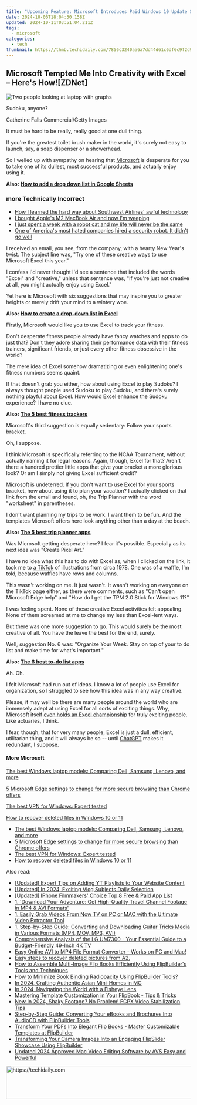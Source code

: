 ```yaml
---
title: "Upcoming Feature: Microsoft Introduces Paid Windows 10 Update Subscription - Pricing Breakdown"
date: 2024-10-06T18:04:50.158Z
updated: 2024-10-11T03:51:04.211Z
tags:
  - microsoft
categories:
  - tech
thumbnail: https://thmb.techidaily.com/7856c3240aa6a7dd44d61c6df6c9f2d9b2627d7725655cf83d25b65d4fdc8fb4.png
---
```


## Microsoft Tempted Me Into Creativity with Excel – Here's How![ZDNet]

![Two people looking at laptop with graphs](https://www.zdnet.com/a/img/resize/eafd1a387bb7e6b0265f3284c302e0f46ce07339/2023/02/03/af3b58e0-11c8-4c69-a84b-e91c7dc510eb/gettyimages-1441723112.jpg?auto=webp&width=1280)

Sudoku, anyone?

Catherine Falls Commercial/Getty Images

It must be hard to be really, really good at one dull thing.

If you're the greatest toilet brush maker in the world, it's surely not easy to launch, say, a soap dispenser or a showerhead.

So I welled up with sympathy on hearing that [Microsoft](https://www.zdnet.com/home-and-office/work-life/microsoft-teams-premium-is-getting-a-gpt-boost-via-openai/) is desperate for you to take one of its dullest, most successful products, and actually enjoy using it.

**Also:** [**How to add a drop down list in Google Sheets**](https://www.zdnet.com/home-and-office/work-life/how-to-add-a-drop-down-list-in-google-sheets/)

### more Technically Incorrect

* [How I learned the hard way about Southwest Airlines' awful technology](https://www.zdnet.com/article/how-i-learned-the-hard-way-about-southwest-airlines-awful-technology/)
* [I bought Apple's M2 MacBook Air and now I'm weeping](https://www.zdnet.com/article/i-bought-apples-m2-macbook-air-and-now-im-weeping/)
* [I just spent a week with a robot cat and my life will never be the same](https://www.zdnet.com/article/i-just-spent-a-week-with-a-robot-cat-and-my-life-will-never-be-the-same/)
* [One of America's most hated companies hired a security robot. It didn't go well](https://www.zdnet.com/article/one-of-americas-most-hated-companies-hired-a-security-robot-it-didnt-go-well/)

I received an email, you see, from the company, with a hearty New Year's twist. The subject line was, "Try one of these creative ways to use Microsoft Excel this year." 

I confess I'd never thought I'd see a sentence that included the words "Excel" and "creative," unless that sentence was, "If you're just not creative at all, you might actually enjoy using Excel." 

Yet here is Microsoft with six suggestions that may inspire you to greater heights or merely drift your mind to a wintery woe.

**Also:** [**How to create a drop-down list in Excel**](https://www.zdnet.com/home-and-office/work-life/how-to-create-a-drop-down-list-in-excel/)

Firstly, Microsoft would like you to use Excel to track your fitness. 

Don't desperate fitness people already have fancy watches and apps to do just that? Don't they adore sharing their performance data with their fitness trainers, significant friends, or just every other fitness obsessive in the world? 

The mere idea of Excel somehow dramatizing or even enlightening one's fitness numbers seems quaint.

If that doesn't grab you either, how about using Excel to play Sudoku? I always thought people used Sudoku to play Sudoku, and there's surely nothing playful about Excel. How would Excel enhance the Sudoku experience? I have no clue.

**Also:** [**The 5 best fitness trackers**](https://www.zdnet.com/article/best-fitness-tracker/) 

Microsoft's third suggestion is equally sedentary: Follow your sports bracket.

Oh, I suppose. 

I think Microsoft is specifically referring to the NCAA Tournament, without actually naming it for legal reasons. Again, though, Excel for that? Aren't there a hundred prettier little apps that give your bracket a more glorious look? Or am I simply not giving Excel sufficient credit?

Microsoft is undeterred. If you don't want to use Excel for your sports bracket, how about using it to plan your vacation? I actually clicked on that link from the email and found, oh, the Trip Planner with the word "worksheet" in parentheses. 

I don't want planning my trips to be work. I want them to be fun. And the templates Microsoft offers here look anything other than a day at the beach.

**Also:** [**The 5 best trip planner apps**](https://www.zdnet.com/article/best-trip-planner-app/)

Was Microsoft getting desperate here? I fear it's possible. Especially as its next idea was "Create Pixel Art." 

I have no idea what this has to do with Excel as, when I clicked on the link, it took me to [a TikTok](https://www.tiktok.com/@microsoft365/video/7017812421733633285?ocid=cmm50bixyyq) of illustrations from circa 1978\. One was of a waffle, I'm told, because waffles have rows and columns. 

This wasn't working on me. It just wasn't. It wasn't working on everyone on the TikTok page either, as there were comments, such as "Can't open Microsoft Edge help" and "How do I get the TPM 2.0 Stick for Windows 11?"

I was feeling spent. None of these creative Excel activities felt appealing. None of them screamed at me to change my less than Excel-lent ways.

But there was one more suggestion to go. This would surely be the most creative of all. You have the leave the best for the end, surely.

Well, suggestion No. 6 was: "Organize Your Week. Stay on top of your to do list and make time for what's important."

**Also:** [**The 6 best to-do list apps**](https://www.zdnet.com/home-and-office/work-life/best-to-do-list-app/)

Ah. Oh.

I felt Microsoft had run out of ideas. I know a lot of people use Excel for organization, so I struggled to see how this idea was in any way creative.

Please, it may well be there are many people around the world who are immensely adept at using Excel for all sorts of exciting things. Why, Microsoft itself [even holds an Excel championship](https://www.zdnet.com/article/i-just-watched-microsoft-try-to-make-excel-exciting-recovery-wont-be-easy/) for truly exciting people. Like actuaries, I think.

I fear, though, that for very many people, Excel is just a dull, efficient, utilitarian thing, and it will always be so -- until [ChatGPT](https://www.zdnet.com/article/chatgpts-next-big-challenge-helping-microsoft-to-challenge-google-search/) makes it redundant, I suppose.

#### More Microsoft

[The best Windows laptop models: Comparing Dell, Samsung, Lenovo, and more](https://www.zdnet.com/article/best-windows-laptop/ "The best Windows laptop models: Comparing Dell, Samsung, Lenovo, and more")

[5 Microsoft Edge settings to change for more secure browsing than Chrome offers](https://www.zdnet.com/article/5-microsoft-edge-settings-to-change-for-more-secure-browsing-than-chrome-offers/ "5 Microsoft Edge settings to change for more secure browsing than Chrome offers")

[The best VPN for Windows: Expert tested](https://www.zdnet.com/article/best-vpn-for-windows-pc/ "The best VPN for Windows: Expert tested")

[How to recover deleted files in Windows 10 or 11](https://www.zdnet.com/article/how-to-recover-deleted-files-in-windows-10-or-11/ "How to recover deleted files in Windows 10 or 11")

* [The best Windows laptop models: Comparing Dell, Samsung, Lenovo, and more](https://www.zdnet.com/article/best-windows-laptop/ "The best Windows laptop models: Comparing Dell, Samsung, Lenovo, and more")
* [5 Microsoft Edge settings to change for more secure browsing than Chrome offers](https://www.zdnet.com/article/5-microsoft-edge-settings-to-change-for-more-secure-browsing-than-chrome-offers/ "5 Microsoft Edge settings to change for more secure browsing than Chrome offers")
* [The best VPN for Windows: Expert tested](https://www.zdnet.com/article/best-vpn-for-windows-pc/ "The best VPN for Windows: Expert tested")
* [How to recover deleted files in Windows 10 or 11](https://www.zdnet.com/article/how-to-recover-deleted-files-in-windows-10-or-11/ "How to recover deleted files in Windows 10 or 11")

<ins class="adsbygoogle"
     style="display:block"
     data-ad-format="autorelaxed"
     data-ad-client="ca-pub-7571918770474297"
     data-ad-slot="1223367746"></ins>

<ins class="adsbygoogle"
     style="display:block"
     data-ad-client="ca-pub-7571918770474297"
     data-ad-slot="8358498916"
     data-ad-format="auto"
     data-full-width-responsive="true"></ins>

<span class="atpl-alsoreadstyle">Also read:</span>
<div><ul>
<li><a href="https://facebook-record-videos.techidaily.com/updated-expert-tips-on-adding-yt-playlists-to-your-website-content/"><u>[Updated] Expert Tips on Adding YT Playlists to Your Website Content</u></a></li>
<li><a href="https://facebook-video-footage.techidaily.com/updated-in-2024-exciting-vlog-subjects-daily-selection/"><u>[Updated] In 2024, Exciting Vlog Subjects Daily Selection</u></a></li>
<li><a href="https://extra-skills.techidaily.com/updated-iphone-filmmakers-choice-top-8-free-and-paid-app-list/"><u>[Updated] IPhone Filmmakers' Choice Top 8 Free & Paid App List</u></a></li>
<li><a href="https://win-alternatives.techidaily.com/1-download-your-adventure-get-high-quality-travel-channel-footage-in-mp4-and-avi-formats/"><u>1. 'Download Your Adventure: Get High-Quality Travel Channel Footage in MP4 & AVI Formats'</u></a></li>
<li><a href="https://win-alternatives.techidaily.com/1-easily-grab-videos-from-now-tv-on-pc-or-mac-with-the-ultimate-video-extractor-tool/"><u>1. Easily Grab Videos From Now TV on PC or MAC with the Ultimate Video Extractor Tool</u></a></li>
<li><a href="https://win-alternatives.techidaily.com/1-step-by-step-guide-converting-and-downloading-guitar-tricks-media-in-various-formats-mp4-mov-mp3-avi/"><u>1. Step-by-Step Guide: Converting and Downloading Guitar Tricks Media in Various Formats (MP4, MOV, MP3, AVI)</u></a></li>
<li><a href="https://buynow-reviews.techidaily.com/comprehensive-analysis-of-the-lg-um7300-your-essential-guide-to-a-budget-friendly-49-inch-4k-tv/"><u>Comprehensive Analysis of the LG UM7300 - Your Essential Guide to a Budget-Friendly 49-Inch 4K TV</u></a></li>
<li><a href="https://some-approaches.techidaily.com/easy-online-avi-to-mp4-file-format-converter-works-on-pc-and-mac/"><u>Easy Online AVI to MP4 File Format Converter - Works on PC and Mac!</u></a></li>
<li><a href="https://phone-solutions.techidaily.com/easy-steps-to-recover-deleted-pictures-from-a2-by-fonelab-android-recover-pictures/"><u>Easy steps to recover deleted pictures from A2.</u></a></li>
<li><a href="https://win-alternatives.techidaily.com/how-to-assemble-multi-image-flip-books-efficiently-using-flipbuilders-tools-and-techniques/"><u>How to Assemble Multi-Image Flip Books Efficiently Using FlipBuilder's Tools and Techniques</u></a></li>
<li><a href="https://win-alternatives.techidaily.com/how-to-minimize-book-binding-radiopacity-using-flipbuilder-tools/"><u>How to Minimize Book Binding Radiopacity Using FlipBuilder Tools?</u></a></li>
<li><a href="https://screen-recording.techidaily.com/in-2024-crafting-authentic-asian-mini-homes-in-mc/"><u>In 2024, Crafting Authentic Asian Mini-Homes in MC</u></a></li>
<li><a href="https://extra-skills.techidaily.com/in-2024-navigating-the-world-with-a-fisheye-lens/"><u>In 2024, Navigating the World with a Fisheye Lens</u></a></li>
<li><a href="https://win-alternatives.techidaily.com/mastering-template-customization-in-your-flipbook-tips-and-tricks/"><u>Mastering Template Customization in Your FlipBook - Tips & Tricks</u></a></li>
<li><a href="https://ai-video-apps.techidaily.com/new-in-2024-shaky-footage-no-problem-fcpx-video-stabilization-tips/"><u>New In 2024, Shaky Footage? No Problem! FCPX Video Stabilization Tips</u></a></li>
<li><a href="https://win-alternatives.techidaily.com/step-by-step-guide-converting-your-ebooks-and-brochures-into-audiocd-with-flipbuilder-tools/"><u>Step-by-Step Guide: Converting Your eBooks and Brochures Into AudioCD with FlipBuilder Tools</u></a></li>
<li><a href="https://win-alternatives.techidaily.com/transform-your-pdfs-into-elegant-flip-books-master-customizable-templates-at-flipbuilder/"><u>Transform Your PDFs Into Elegant Flip Books - Master Customizable Templates at FlipBuilder</u></a></li>
<li><a href="https://win-alternatives.techidaily.com/transforming-your-camera-images-into-an-engaging-flipslider-showcase-using-flipbuilder/"><u>Transforming Your Camera Images Into an Engaging FlipSlider Showcase Using FlipBuilder</u></a></li>
<li><a href="https://smart-video-editing.techidaily.com/updated-2024-approved-mac-video-editing-software-by-avs-easy-and-powerful/"><u>Updated 2024 Approved Mac Video Editing Software by AVS Easy and Powerful</u></a></li>
</ul></div>

<!-- affiliate ads begin -->
<a href="https://appsumo.8odi.net/c/5597632/2123736/7443" target="_top" id="2123736">
  <img src="//a.impactradius-go.com/display-ad/7443-2123736" border="0" alt="https://techidaily.com" width="728" height="90"/>
</a>
<img height="0" width="0" src="https://appsumo.8odi.net/i/5597632/2123736/7443" style="position:absolute;visibility:hidden;" border="0" />
<!-- affiliate ads end -->

